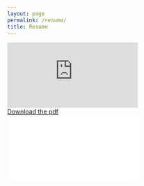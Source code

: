 ```yaml
---
layout: page
permalink: /resume/
title: Resume
---
```



<div>
 <object data="https://drive.google.com/file/d/1oepxKA87XeFhgr1oqteeluqwo0NCdejM/preview" type="application/pdf" width="100%" height="100%">
   <embed src="https://drive.google.com/file/d/1oepxKA87XeFhgr1oqteeluqwo0NCdejM/preview" type="application/pdf">
 </object>
</div>
<a href="https://drive.google.com/file/d/1oepxKA87XeFhgr1oqteeluqwo0NCdejM/preview" download="ShaneNguyenResume.pdf" target = "_blank">Download the pdf</a>
<div>
 <object data="/_downloadables/SiteResume.pdf" type="application/pdf" width="100%" height="2100">
   <embed src="/_downloadables/SiteResume.pdf" type="application/pdf">
 </object>
</div>